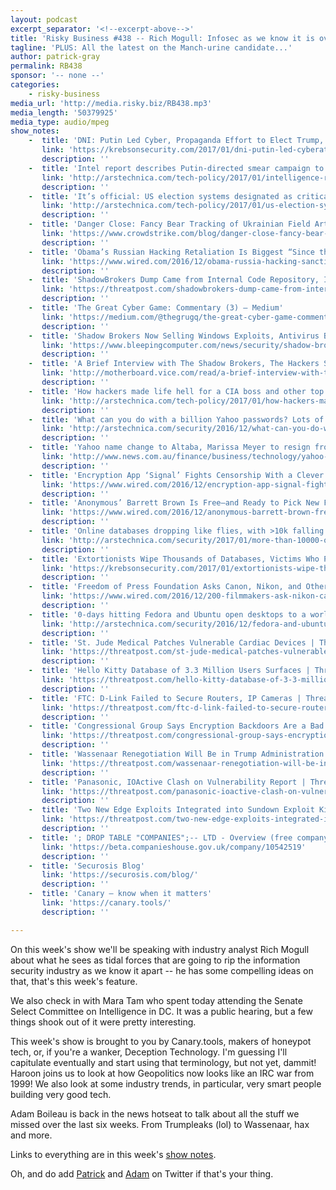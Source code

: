 ```yaml
---
layout: podcast
excerpt_separator: '<!--excerpt-above-->'
title: 'Risky Business #438 -- Rich Mogull: Infosec as we know it is over'
tagline: 'PLUS: All the latest on the Manch-urine candidate...'
author: patrick-gray
permalink: RB438
sponsor: '-- none --'
categories:
    - risky-business
media_url: 'http://media.risky.biz/RB438.mp3'
media_length: '50379925'
media_type: audio/mpeg
show_notes:
    -  title: 'DNI: Putin Led Cyber, Propaganda Effort to Elect Trump, Denigrate Clinton — Krebs on Security'
       link: 'https://krebsonsecurity.com/2017/01/dni-putin-led-cyberattack-propaganda-effort-to-elect-trump-denigrate-clinton/'
       description: '' 
    -  title: 'Intel report describes Putin-directed smear campaign to elect Trump | Ars Technica'
       link: 'http://arstechnica.com/tech-policy/2017/01/intelligence-report-russia-used-hacked-data-propaganda-and-rt-in-effort-to-elect-trump/'
       description: '' 
    -  title: 'It’s official: US election systems designated as critical | Ars Technica'
       link: 'http://arstechnica.com/tech-policy/2017/01/us-election-systems-officially-designated-as-critical-infrastructure/'
       description: '' 
    -  title: 'Danger Close: Fancy Bear Tracking of Ukrainian Field Artillery Units'
       link: 'https://www.crowdstrike.com/blog/danger-close-fancy-bear-tracking-ukrainian-field-artillery-units/'
       description: '' 
    -  title: 'Obama’s Russian Hacking Retaliation Is Biggest “Since the Cold War" | WIRED'
       link: 'https://www.wired.com/2016/12/obama-russia-hacking-sanctions-diplomats/'
       description: '' 
    -  title: 'ShadowBrokers Dump Came from Internal Code Repository, Insider | Threatpost | The first stop for security news'
       link: 'https://threatpost.com/shadowbrokers-dump-came-from-internal-code-repository-insider/122605/'
       description: '' 
    -  title: 'The Great Cyber Game: Commentary (3) – Medium'
       link: 'https://medium.com/@thegrugq/the-great-cyber-game-commentary-3-a1ae9a70e399#.761opovg0'
       description: '' 
    -  title: 'Shadow Brokers Now Selling Windows Exploits, Antivirus Bypass Tools'
       link: 'https://www.bleepingcomputer.com/news/security/shadow-brokers-now-selling-windows-exploits-antivirus-bypass-tools/'
       description: '' 
    -  title: 'A Brief Interview with The Shadow Brokers, The Hackers Selling NSA Exploits | Motherboard'
       link: 'http://motherboard.vice.com/read/a-brief-interview-with-the-shadow-brokers-the-hackers-selling-nsa-exploits'
       description: '' 
    -  title: 'How hackers made life hell for a CIA boss and other top US officials | Ars Technica'
       link: 'http://arstechnica.com/tech-policy/2017/01/how-hackers-made-life-hell-for-a-cia-boss-and-other-top-us-officials/'
       description: '' 
    -  title: 'What can you do with a billion Yahoo passwords? Lots of bad things | Ars Technica'
       link: 'http://arstechnica.com/security/2016/12/what-can-you-do-with-a-billion-yahoo-passwords-lots-of-bad-things/'
       description: '' 
    -  title: 'Yahoo name change to Altaba, Marissa Meyer to resign from board after Verizon sale'
       link: 'http://www.news.com.au/finance/business/technology/yahoo-to-be-renamed-altaba-after-65-billion-sale-to-verizon/news-story/cd71539881da47bf87ec5aee9f491bec'
       description: '' 
    -  title: 'Encryption App ‘Signal’ Fights Censorship With a Clever Workaround | WIRED'
       link: 'https://www.wired.com/2016/12/encryption-app-signal-fights-censorship-clever-workaround/'
       description: '' 
    -  title: 'Anonymous’ Barrett Brown Is Free—and Ready to Pick New Fights | WIRED'
       link: 'https://www.wired.com/2016/12/anonymous-barrett-brown-free-ready-pick-new-fights/'
       description: '' 
    -  title: 'Online databases dropping like flies, with >10k falling to ransomware groups | Ars Technica'
       link: 'http://arstechnica.com/security/2017/01/more-than-10000-online-databases-taken-hostage-by-ransomware-attackers/'
       description: '' 
    -  title: 'Extortionists Wipe Thousands of Databases, Victims Who Pay Up Get Stiffed — Krebs on Security'
       link: 'https://krebsonsecurity.com/2017/01/extortionists-wipe-thousands-of-databases-victims-who-pay-up-get-stiffed/'
       description: '' 
    -  title: 'Freedom of Press Foundation Asks Canon, Nikon, and Other Camera Manufacturers to Sell Encrypted Cameras | WIRED'
       link: 'https://www.wired.com/2016/12/200-filmmakers-ask-nikon-canon-sell-encrypted-cameras/'
       description: '' 
    -  title: '0-days hitting Fedora and Ubuntu open desktops to a world of hurt | Ars Technica'
       link: 'http://arstechnica.com/security/2016/12/fedora-and-ubuntu-0days-show-that-hacking-desktop-linux-is-now-a-thing/'
       description: '' 
    -  title: 'St. Jude Medical Patches Vulnerable Cardiac Devices | Threatpost | The first stop for security news'
       link: 'https://threatpost.com/st-jude-medical-patches-vulnerable-cardiac-devices/122955/'
       description: '' 
    -  title: 'Hello Kitty Database of 3.3 Million Users Surfaces | Threatpost | The first stop for security news'
       link: 'https://threatpost.com/hello-kitty-database-of-3-3-million-breached-credentials-surfaces/122932/'
       description: '' 
    -  title: 'FTC: D-Link Failed to Secure Routers, IP Cameras | Threatpost | The first stop for security news'
       link: 'https://threatpost.com/ftc-d-link-failed-to-secure-routers-ip-cameras/122895/'
       description: '' 
    -  title: 'Congressional Group Says Encryption Backdoors Are a Bad Idea | Threatpost | The first stop for security news'
       link: 'https://threatpost.com/congressional-group-says-encryption-backdoors-are-a-bad-idea/122692/'
       description: '' 
    -  title: 'Wassenaar Renegotiation Will Be in Trump Administration''s Hands | Threatpost | The first stop for security news'
       link: 'https://threatpost.com/wassenaar-renegotiation-will-be-in-trump-administrations-hands/122653/'
       description: '' 
    -  title: 'Panasonic, IOActive Clash on Vulnerability Report | Threatpost | The first stop for security news'
       link: 'https://threatpost.com/panasonic-ioactive-clash-on-vulnerability-report/122663/'
       description: '' 
    -  title: 'Two New Edge Exploits Integrated into Sundown Exploit Kit | Threatpost | The first stop for security news'
       link: 'https://threatpost.com/two-new-edge-exploits-integrated-into-sundown-exploit-kit/122974/'
       description: '' 
    -  title: '; DROP TABLE "COMPANIES";-- LTD - Overview (free company information from Companies House)'
       link: 'https://beta.companieshouse.gov.uk/company/10542519'
       description: '' 
    -  title: 'Securosis Blog'
       link: 'https://securosis.com/blog/'
       description: '' 
    -  title: 'Canary — know when it matters'
       link: 'https://canary.tools/'
       description: '' 

---
```

On this week's show we'll be speaking with industry analyst Rich Mogull about what he sees as tidal forces that are going to rip the information security industry as we know it apart -- he has some compelling ideas on that, that's this week's feature.

We also check in with Mara Tam who spent today attending the Senate Select Committee on Intelligence in DC. It was a public hearing, but a few things shook out of it were pretty interesting.

This week's show is brought to you by Canary.tools, makers of honeypot tech, or, if you're a wanker, Deception Technology. I'm guessing I'll capitulate eventually and start using that terminology, but not yet, dammit! Haroon joins us to look at how Geopolitics now looks like an IRC war from 1999! We also look at some industry trends, in particular, very smart people building very good tech.

Adam Boileau is back in the news hotseat to talk about all the stuff we missed over the last six weeks. From Trumpleaks (lol) to Wassenaar, hax and more.

Links to everything are in this week's <a href='http://risky.biz/RB438_notes'>show notes</a>.

Oh, and do add <a href='https://twitter.com/riskybusiness'>Patrick</a> and <a href='https://twitter.com/metlstorm'>Adam</a> on Twitter if that's your thing.